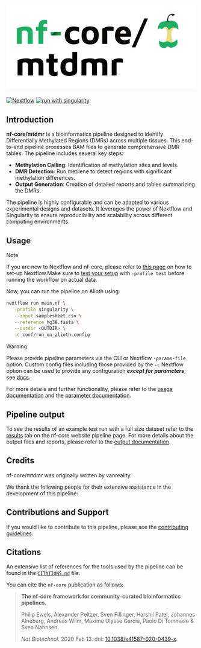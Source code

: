 <h1>
  <picture>
    <source media="(prefers-color-scheme: dark)" srcset="docs/images/nf-core-mtdmr_logo_dark.png">
    <img alt="nf-core/mtdmr" src="docs/images/nf-core-mtdmr_logo_light.png">
  </picture>
</h1>

[![Nextflow](https://img.shields.io/badge/nextflow%20DSL2-%E2%89%A524.04.2-23aa62.svg)](https://www.nextflow.io/)
[![run with singularity](https://img.shields.io/badge/run%20with-singularity-1d355c.svg?labelColor=000000)](https://sylabs.io/docs/)

## Introduction

**nf-core/mtdmr** is a bioinformatics pipeline designed to identify Differentially Methylated Regions (DMRs) across multiple tissues. This end-to-end pipeline processes BAM files to generate comprehensive DMR tables. The pipeline includes several key steps:

- **Methylation Calling**: Identification of methylation sites and levels.
- **DMR Detection**: Run metilene to detect regions with significant methylation differences.
- **Output Generation**: Creation of detailed reports and tables summarizing the DMRs.

The pipeline is highly configurable and can be adapted to various experimental designs and datasets. It leverages the power of Nextflow and Singularity to ensure reproducibility and scalability across different computing environments.

<!-- TODO nf-core:
   Complete this sentence with a 2-3 sentence summary of what types of data the pipeline ingests, a brief overview of the
   major pipeline sections and the types of output it produces. You're giving an overview to someone new
   to nf-core here, in 15-20 seconds. For an example, see https://github.com/nf-core/rnaseq/blob/master/README.md#introduction
-->

<!-- TODO nf-core: Include a figure that guides the user through the major workflow steps. Many nf-core
     workflows use the "tube map" design for that. See https://nf-co.re/docs/contributing/design_guidelines#examples for examples.   -->
<!-- TODO nf-core: Fill in short bullet-pointed list of the default steps in the pipeline -->

## Usage

> [!NOTE]
> If you are new to Nextflow and nf-core, please refer to [this page](https://nf-co.re/docs/usage/installation) on how to set-up Nextflow.Make sure to [test your setup](https://nf-co.re/docs/usage/introduction#how-to-run-a-pipeline) with `-profile test` before running the workflow on actual data.

<!-- TODO nf-core: Describe the minimum required steps to execute the pipeline, e.g. how to prepare samplesheets.
     Explain what rows and columns represent. For instance (please edit as appropriate):

First, prepare a samplesheet with your input data that looks as follows:

`samplesheet.csv`:

```csv
sample,fastq_1,fastq_2
CONTROL_REP1,AEG588A1_S1_L002_R1_001.fastq.gz,AEG588A1_S1_L002_R2_001.fastq.gz
```

Each row represents a fastq file (single-end) or a pair of fastq files (paired end).

-->

Now, you can run the pipeline on Alioth using:

<!-- TODO nf-core: update the following command to include all required parameters for a minimal example -->

```bash
nextflow run main.nf \
   -profile singularity \
   --input samplesheet.csv \
   --reference hg38.fasta \
   --outdir <OUTDIR> \
   -c conf/run_on_alioth.config
```

> [!WARNING]
> Please provide pipeline parameters via the CLI or Nextflow `-params-file` option. Custom config files including those provided by the `-c` Nextflow option can be used to provide any configuration _**except for parameters**_; see [docs](https://nf-co.re/docs/usage/getting_started/configuration#custom-configuration-files).

For more details and further functionality, please refer to the [usage documentation](https://nf-co.re/mtdmr/usage) and the [parameter documentation](https://nf-co.re/mtdmr/parameters).

## Pipeline output

To see the results of an example test run with a full size dataset refer to the [results](https://nf-co.re/mtdmr/results) tab on the nf-core website pipeline page.
For more details about the output files and reports, please refer to the
[output documentation](https://nf-co.re/mtdmr/output).

## Credits

nf-core/mtdmr was originally written by vanreality.

We thank the following people for their extensive assistance in the development of this pipeline:

<!-- TODO nf-core: If applicable, make list of people who have also contributed -->

## Contributions and Support

If you would like to contribute to this pipeline, please see the [contributing guidelines](.github/CONTRIBUTING.md).

## Citations

<!-- TODO nf-core: Add citation for pipeline after first release. Uncomment lines below and update Zenodo doi and badge at the top of this file. -->
<!-- If you use nf-core/mtdmr for your analysis, please cite it using the following doi: [10.5281/zenodo.XXXXXX](https://doi.org/10.5281/zenodo.XXXXXX) --><!-- TODO nf-core: Add bibliography of tools and data used in your pipeline -->

An extensive list of references for the tools used by the pipeline can be found in the [`CITATIONS.md`](CITATIONS.md) file.

You can cite the `nf-core` publication as follows:

> **The nf-core framework for community-curated bioinformatics pipelines.**
>
> Philip Ewels, Alexander Peltzer, Sven Fillinger, Harshil Patel, Johannes Alneberg, Andreas Wilm, Maxime Ulysse Garcia, Paolo Di Tommaso & Sven Nahnsen.
>
> _Nat Biotechnol._ 2020 Feb 13. doi: [10.1038/s41587-020-0439-x](https://dx.doi.org/10.1038/s41587-020-0439-x).
